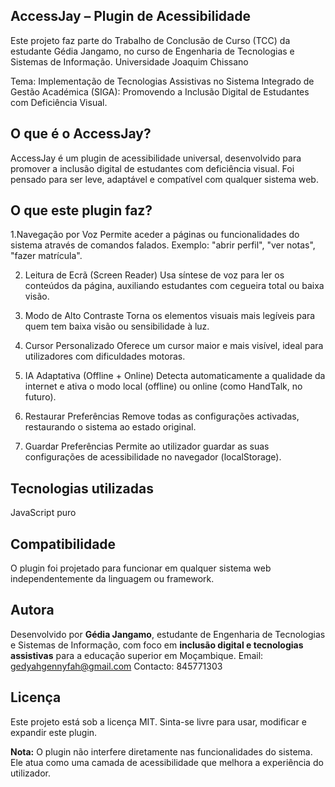 ## AccessJay – Plugin de Acessibilidade

Este projeto faz parte do Trabalho de Conclusão de Curso (TCC) da estudante Gédia Jangamo,
no curso de Engenharia de Tecnologias e Sistemas de Informação. Universidade Joaquim Chissano

Tema: Implementação de Tecnologias Assistivas no Sistema Integrado de Gestão Académica (SIGA):
Promovendo a Inclusão Digital de Estudantes com Deficiência Visual.


## O que é o AccessJay?

AccessJay é um plugin de acessibilidade universal, desenvolvido para promover a inclusão digital de estudantes com deficiência visual. Foi pensado para ser leve, adaptável e compatível com qualquer sistema web.

## O que este plugin faz?

1.Navegação por Voz
Permite aceder a páginas ou funcionalidades do sistema através de comandos falados.
Exemplo: "abrir perfil", "ver notas", "fazer matrícula".

2. Leitura de Ecrã (Screen Reader)
Usa síntese de voz para ler os conteúdos da página, auxiliando estudantes com cegueira total ou baixa visão.

3. Modo de Alto Contraste
Torna os elementos visuais mais legíveis para quem tem baixa visão ou sensibilidade à luz.

4. Cursor Personalizado
Oferece um cursor maior e mais visível, ideal para utilizadores com dificuldades motoras.

5. IA Adaptativa (Offline + Online)
Detecta automaticamente a qualidade da internet e ativa o modo local (offline) ou online (como HandTalk, no futuro).

6. Restaurar Preferências
Remove todas as configurações activadas, restaurando o sistema ao estado original.

7. Guardar Preferências
Permite ao utilizador guardar as suas configurações de acessibilidade no navegador (localStorage).

## Tecnologias utilizadas

  JavaScript puro

## Compatibilidade

O plugin foi projetado para funcionar em qualquer sistema web independentemente da linguagem ou framework.

## Autora
 Desenvolvido por **Gédia Jangamo**, estudante de Engenharia de Tecnologias e Sistemas de Informação, com foco em **inclusão digital e tecnologias assistivas** para
 a educação superior em Moçambique.
 Email: gedyahgennyfah@gmail.com
 Contacto: 845771303

## Licença
Este projeto está sob a licença MIT. Sinta-se livre para usar, modificar e expandir este plugin.

**Nota:** O plugin não interfere diretamente nas funcionalidades do sistema. Ele atua como uma camada de acessibilidade que melhora a experiência do utilizador.
